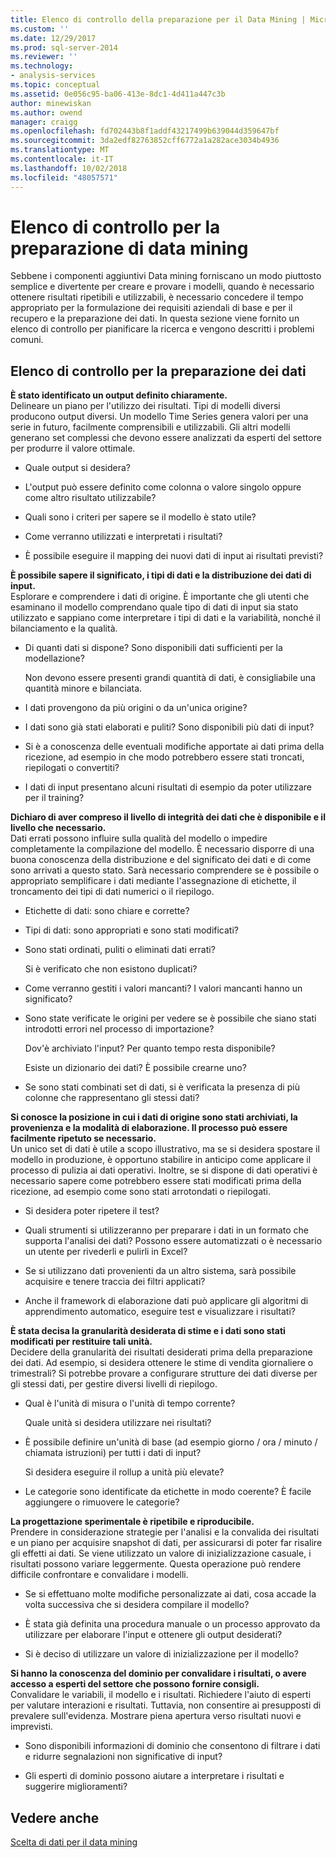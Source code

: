 ```yaml
---
title: Elenco di controllo della preparazione per il Data Mining | Microsoft Docs
ms.custom: ''
ms.date: 12/29/2017
ms.prod: sql-server-2014
ms.reviewer: ''
ms.technology:
- analysis-services
ms.topic: conceptual
ms.assetid: 0e056c95-ba06-413e-8dc1-4d411a447c3b
author: minewiskan
ms.author: owend
manager: craigg
ms.openlocfilehash: fd702443b8f1addf43217499b639044d359647bf
ms.sourcegitcommit: 3da2edf82763852cff6772a1a282ace3034b4936
ms.translationtype: MT
ms.contentlocale: it-IT
ms.lasthandoff: 10/02/2018
ms.locfileid: "48057571"
---
```

# <a name="checklist-of-preparation-for-data-mining"></a>Elenco di controllo per la preparazione di data mining
  Sebbene i componenti aggiuntivi Data mining forniscano un modo piuttosto semplice e divertente per creare e provare i modelli, quando è necessario ottenere risultati ripetibili e utilizzabili, è necessario concedere il tempo appropriato per la formulazione dei requisiti aziendali di base e per il recupero e la preparazione dei dati. In questa sezione viene fornito un elenco di controllo per pianificare la ricerca e vengono descritti i problemi comuni.  
  
## <a name="checklist-of-data-preparation"></a>Elenco di controllo per la preparazione dei dati  
 **È stato identificato un output definito chiaramente.**  
 Delineare un piano per l'utilizzo dei risultati. Tipi di modelli diversi producono output diversi. Un modello Time Series genera valori per una serie in futuro, facilmente comprensibili e utilizzabili. Gli altri modelli generano set complessi che devono essere analizzati da esperti del settore per produrre il valore ottimale.  
  
-   Quale output si desidera?  
  
-   L'output può essere definito come colonna o valore singolo oppure come altro risultato utilizzabile?  
  
-   Quali sono i criteri per sapere se il modello è stato utile?  
  
-   Come verranno utilizzati e interpretati i risultati?  
  
-   È possibile eseguire il mapping dei nuovi dati di input ai risultati previsti?  
  
 **È possibile sapere il significato, i tipi di dati e la distribuzione dei dati di input.**  
 Esplorare e comprendere i dati di origine. È importante che gli utenti che esaminano il modello comprendano quale tipo di dati di input sia stato utilizzato e sappiano come interpretare i tipi di dati e la variabilità, nonché il bilanciamento e la qualità.  
  
-   Di quanti dati si dispone? Sono disponibili dati sufficienti per la modellazione?  
  
     Non devono essere presenti grandi quantità di dati, è consigliabile una quantità minore e bilanciata.  
  
-   I dati provengono da più origini o da un'unica origine?  
  
-   I dati sono già stati elaborati e puliti? Sono disponibili più dati di input?  
  
-   Si è a conoscenza delle eventuali modifiche apportate ai dati prima della ricezione, ad esempio in che modo potrebbero essere stati troncati, riepilogati o convertiti?  
  
-   I dati di input presentano alcuni risultati di esempio da poter utilizzare per il training?  
  
 **Dichiaro di aver compreso il livello di integrità dei dati che è disponibile e il livello che necessario.**  
 Dati errati possono influire sulla qualità del modello o impedire completamente la compilazione del modello. È necessario disporre di una buona conoscenza della distribuzione e del significato dei dati e di come sono arrivati a questo stato. Sarà necessario comprendere se è possibile o appropriato semplificare i dati mediante l'assegnazione di etichette, il troncamento dei tipi di dati numerici o il riepilogo.  
  
-   Etichette di dati: sono chiare e corrette?  
  
-   Tipi di dati: sono appropriati e sono stati modificati?  
  
-   Sono stati ordinati, puliti o eliminati dati errati?  
  
     Si è verificato che non esistono duplicati?  
  
-   Come verranno gestiti i valori mancanti? I valori mancanti hanno un significato?  
  
-   Sono state verificate le origini per vedere se è possibile che siano stati introdotti errori nel processo di importazione?  
  
     Dov'è archiviato l'input? Per quanto tempo resta disponibile?  
  
     Esiste un dizionario dei dati? È possibile crearne uno?  
  
-   Se sono stati combinati set di dati, si è verificata la presenza di più colonne che rappresentano gli stessi dati?  
  
 **Si conosce la posizione in cui i dati di origine sono stati archiviati, la provenienza e la modalità di elaborazione. Il processo può essere facilmente ripetuto se necessario.**  
 Un unico set di dati è utile a scopo illustrativo, ma se si desidera spostare il modello in produzione, è opportuno stabilire in anticipo come applicare il processo di pulizia ai dati operativi. Inoltre, se si dispone di dati operativi è necessario sapere come potrebbero essere stati modificati prima della ricezione, ad esempio come sono stati arrotondati o riepilogati.  
  
-   Si desidera poter ripetere il test?  
  
-   Quali strumenti si utilizzeranno per preparare i dati in un formato che supporta l'analisi dei dati? Possono essere automatizzati o è necessario un utente per rivederli e pulirli in Excel?  
  
-   Se si utilizzano dati provenienti da un altro sistema, sarà possibile acquisire e tenere traccia dei filtri applicati?  
  
-   Anche il framework di elaborazione dati può applicare gli algoritmi di apprendimento automatico, eseguire test e visualizzare i risultati?  
  
 **È stata decisa la granularità desiderata di stime e i dati sono stati modificati per restituire tali unità.**  
 Decidere della granularità dei risultati desiderati prima della preparazione dei dati. Ad esempio, si desidera ottenere le stime di vendita giornaliere o trimestrali? Si potrebbe provare a configurare strutture dei dati diverse per gli stessi dati, per gestire diversi livelli di riepilogo.  
  
-   Qual è l'unità di misura o l'unità di tempo corrente?  
  
     Quale unità si desidera utilizzare nei risultati?  
  
-   È possibile definire un'unità di base (ad esempio giorno / ora / minuto / chiamata istruzioni) per tutti i dati di input?  
  
     Si desidera eseguire il rollup a unità più elevate?  
  
-   Le categorie sono identificate da etichette in modo coerente? È facile aggiungere o rimuovere le categorie?  
  
 **La progettazione sperimentale è ripetibile e riproducibile.**  
 Prendere in considerazione strategie per l'analisi e la convalida dei risultati e un piano per acquisire snapshot di dati, per assicurarsi di poter far risalire gli effetti ai dati. Se viene utilizzato un valore di inizializzazione casuale, i risultati possono variare leggermente. Questa operazione può rendere difficile confrontare e convalidare i modelli.  
  
-   Se si effettuano molte modifiche personalizzate ai dati, cosa accade la volta successiva che si desidera compilare il modello?  
  
-   È stata già definita una procedura manuale o un processo approvato da utilizzare per elaborare l'input e ottenere gli output desiderati?  
  
-   Si è deciso di utilizzare un valore di inizializzazione per il modello?  
  
 **Si hanno la conoscenza del dominio per convalidare i risultati, o avere accesso a esperti del settore che possono fornire consigli.**  
 Convalidare le variabili, il modello e i risultati. Richiedere l'aiuto di esperti per valutare interazioni e risultati. Tuttavia, non consentire ai presupposti di prevalere sull'evidenza. Mostrare piena apertura verso risultati nuovi e imprevisti.  
  
-   Sono disponibili informazioni di dominio che consentono di filtrare i dati e ridurre segnalazioni non significative di input?  
  
-   Gli esperti di dominio possono aiutare a interpretare i risultati e suggerire miglioramenti?  
  
## <a name="see-also"></a>Vedere anche  
 [Scelta di dati per il data mining](choosing-data-for-data-mining.md)  
  
  
